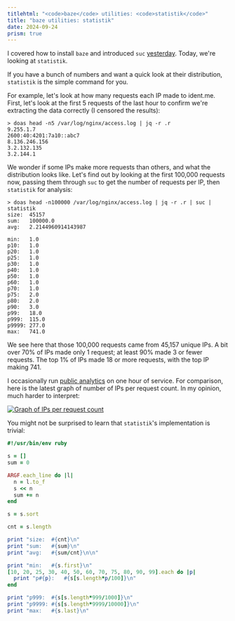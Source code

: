 ```yaml
---
titlehtml: "<code>baze</code> utilities: <code>statistik</code>"
title: "baze utilities: statistik"
date: 2024-09-24
prism: true
---
```


I covered how to install `baze` and introduced `suc` [yesterday](/posts/suc/). Today, we're looking at `statistik`.

If you have a bunch of numbers and want a quick look at their distribution, `statistik` is the simple command for you.

For example, let's look at how many requests each IP made to ident.me. First, let's look at the first 5 requests of the last hour to confirm we're extracting the data correctly (I censored the results):

```shell
> doas head -n5 /var/log/nginx/access.log | jq -r .r
9.255.1.7
2600:40:4201:7a10::abc7
8.136.246.156
3.2.132.135
3.2.144.1
```

We wonder if some IPs make more requests than others, and what the distribution looks like. Let's find out by looking at the first 100,000 requests now, passing them through `suc` to get the number of requests per IP, then `statistik` for analysis:

```shell
> doas head -n100000 /var/log/nginx/access.log | jq -r .r | suc | statistik
size:  45157
sum:   100000.0
avg:   2.2144960914143987

min:   1.0
p10:   1.0
p20:   1.0
p25:   1.0
p30:   1.0
p40:   1.0
p50:   1.0
p60:   1.0
p70:   1.0
p75:   2.0
p80:   2.0
p90:   3.0
p99:   18.0
p999:  115.0
p9999: 277.0
max:   741.0
```

We see here that those 100,000 requests came from 45,157 unique IPs. A bit over 70% of IPs made only 1 request; at least 90% made 3 or fewer requests. The top 1% of IPs made 18 or more requests, with the top IP making 741.

I occasionally run [public analytics](https://api.ident.me/analytics) on one hour of service. For comparison, here is the latest graph of number of IPs per request count. In my opinion, much harder to interpret:

[![Graph of IPs per request count](https://api.ident.me/analytics/ips_per_req_count.png)](https://api.ident.me/analytics/ips_per_req_count.png)

You might not be surprised to learn that `statistik`'s implementation is trivial:

```ruby
#!/usr/bin/env ruby

s = []
sum = 0

ARGF.each_line do |l|
  n = l.to_f
  s << n
  sum += n
end

s = s.sort

cnt = s.length

print "size:  #{cnt}\n"
print "sum:   #{sum}\n"
print "avg:   #{sum/cnt}\n\n"

print "min:   #{s.first}\n"
[10, 20, 25, 30, 40, 50, 60, 70, 75, 80, 90, 99].each do |p|
  print "p#{p}:   #{s[s.length*p/100]}\n"
end

print "p999:  #{s[s.length*999/1000]}\n"
print "p9999: #{s[s.length*9999/10000]}\n"
print "max:   #{s.last}\n"
```
